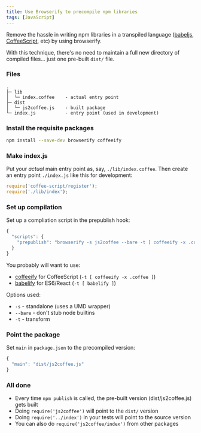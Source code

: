 ```yaml
---
title: Use Browserify to precompile npm libraries
tags: [JavaScript]
---
```


Remove the hassle in writing npm libraries in a transpiled language ([babeljs], [CoffeeScript], etc) by using browserify.

With this technique, there's no need to maintain a full new directory of compiled files... just one pre-built `dist/` file.

### Files

```
.
├─ lib
│  └─ index.coffee    - actual entry point
├─ dist
│  └─ js2coffee.js    - built package
└─ index.js           - entry point (used in development)
```

### Install the requisite packages

```sh
npm install --save-dev browserify coffeeify
```

### Make index.js
Put your *actual* main entry point as, say, `./lib/index.coffee`. Then create an entry point `./index.js` like this for development:

```js
require('coffee-script/register');
require('./lib/index');
```

### Set up compilation
Set up a compliation script in the prepublish hook:

```js
{
  "scripts": {
    "prepublish": "browserify -s js2coffee --bare -t [ coffeeify -x .coffee ] ./js2coffee.coffee > dist/js2coffee.js"
  }
}
```

You probably will want to use:

* [coffeeify](https://github.com/jnordberg/coffeeify) for CoffeeScript (`-t [ coffeeify -x .coffee ]`)
* [babelify](https://github.com/babel/babelify) for ES6/React (`-t [ babelify ]`)

Options used:

* `-s` - standalone (uses a UMD wrapper)
* `--bare` - don't stub node builtins
* `-t` - transform

### Point the package
Set `main` in `package.json` to the precompiled version:

```js
{
  "main": "dist/js2coffee.js"
}
```

### All done

* Every time `npm publish` is called, the pre-built version (dist/js2coffee.js) gets built
* Doing `require('js2coffee')` will point to the `dist/` version
* Doing `require('../index')` in your tests will point to the source version
* You can also do `require('js2coffee/index')` from other packages

[babeljs]: http://babeljs.io/
[CoffeeScript]: http://coffeescript.org/
[browserify]: https://github.com/substack/node-browserify
